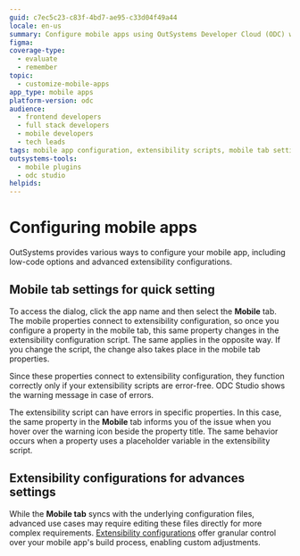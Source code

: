 ```yaml
---
guid: c7ec5c23-c83f-4bd7-ae95-c33d04f49a44
locale: en-us
summary: Configure mobile apps using OutSystems Developer Cloud (ODC) with low-code and advanced extensibility options, including syncing mobile tab settings and resolving script errors.
figma:
coverage-type:
  - evaluate
  - remember
topic:
  - customize-mobile-apps
app_type: mobile apps
platform-version: odc
audience:
  - frontend developers
  - full stack developers
  - mobile developers
  - tech leads
tags: mobile app configuration, extensibility scripts, mobile tab settings, outsystems developer cloud, mobile development
outsystems-tools:
  - mobile plugins
  - odc studio
helpids:
---
```

# Configuring mobile apps

OutSystems provides various ways to configure your mobile app, including low-code options and advanced extensibility configurations.

## Mobile tab settings for quick setting

To access the dialog, click the app name and then select the **Mobile** tab. The mobile properties connect to extensibility configuration, so once you configure a property in the mobile tab, this same property changes in the extensibility configuration script. The same applies in the opposite way. If you change the script, the change also takes place in the mobile tab properties.

Since these properties connect to extensibility configuration, they function correctly only if your extensibility scripts are error-free. ODC Studio shows the warning message in case of errors.

The extensibility script can have errors in specific properties. In this case, the same property in the **Mobile** tab informs you of the issue when you hover over the warning icon beside the property title. The same behavior occurs when a property uses a placeholder variable in the extensibility script.

## Extensibility configurations for advances settings

While the **Mobile tab** syncs with the underlying configuration files, advanced use cases may require editing these files directly for more complex requirements. [Extensibility configurations](extensibility-configurations-json-schema.md) offer granular control over your mobile app's build process, enabling custom adjustments.
